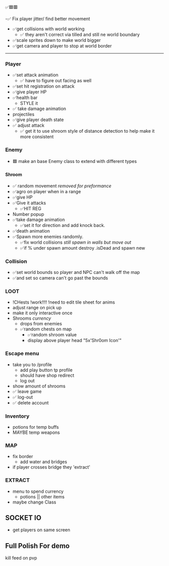 

✅🟦🟥



-✅ Fix player jitter/ find better movement 
- ✅get collisions with world working
	- ✅ they aren't correct via tilled and still ne world boundary 
- ✅scale sprites down to make world bigger
- ✅get camera and player to stop at world border
---



### Player
- ✅set attack animation
	- ✅ have to figure out facing as well
- ✅set hit registration on attack
- ✅give player HP
- ✅health bar
  - STYLE it
- ✅ take damage animation
- projectiles
- ✅give player death state
- ✅ adjust attack
  - ✅ get it to use shroom style of distance detection to help make it more consistent

### Enemy
- 🟦 make an base Enemy class to extend with different types
#### Shroom
- ✅ random movement *removed for preformance*
- ✅agro on player when in a range 
- ✅give HP
- ✅Give it attacks
	- ✅HIT REG
- Number popup 
- ✅take damage animation
	- ✅set it for direction and add knock back.
- ✅death animation
- ✅Spawn more enemies randomly. 
	- ✅fix world collisions *still spawn in walls but move out*
	- ✅if % under spawn amount destroy .isDead and spawn new

### Collision
- ✅set world bounds so player and NPC can't walk off the map 
- ✅and set so camera can't go past the bounds

### LOOT
- !CHests !work!!!! !need to edit tile sheet for anims
- adjust range on pick up
- make it only interactive once 
- Shrooms *currency*
	- drops from enemies
	- ✅random chests on map
		- ✅random shroom value
		- display above player head "5x'Shr0om Icon'"

### Escape menu
- take you to /profile
  - add play button tp profile 
  - should have shop redirect
  - log out
-  show amount of shrooms
- ✅ leave game
- ✅ log-out
- ✅ delete account

### Inventory
- potions for temp buffs
- MAYBE temp weapons

### MAP
- fix border 
	- add water and bridges
- if player crosses bridge they 'extract'

### EXTRACT
- menu to spend currency 
	- potions || other items
- maybe change Class

## SOCKET IO
- get players on same screen 


## Full Polish For demo



kill feed on pvp